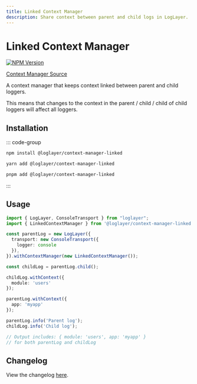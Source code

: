 ```yaml
---
title: Linked Context Manager
description: Share context between parent and child logs in LogLayer.
---
```


# Linked Context Manager

[![NPM Version](https://img.shields.io/npm/v/%40loglayer%2Fcontext-manager-linked)](https://www.npmjs.com/package/@loglayer/context-manager-linked)

[Context Manager Source](https://github.com/loglayer/loglayer/tree/master/packages/context-managers/linked)

A context manager that keeps context linked between parent and child loggers.

This means that changes to the context in the parent / child / child of child loggers will affect all loggers.

## Installation

::: code-group
```bash [npm]
npm install @loglayer/context-manager-linked
```

```bash [yarn]
yarn add @loglayer/context-manager-linked
```

```bash [pnpm]
pnpm add @loglayer/context-manager-linked
```
:::

## Usage

```typescript
import { LogLayer, ConsoleTransport } from "loglayer";
import { LinkedContextManager } from '@loglayer/context-manager-linked';

const parentLog = new LogLayer({
  transport: new ConsoleTransport({
    logger: console
  }),
}).withContextManager(new LinkedContextManager());

const childLog = parentLog.child();

childLog.withContext({
  module: 'users'
});

parentLog.withContext({
  app: 'myapp'
});

parentLog.info('Parent log');
childLog.info('Child log');

// Output includes: { module: 'users', app: 'myapp' }
// for both parentLog and childLog
```

## Changelog

View the changelog [here](./changelogs/linked-changelog.md).
